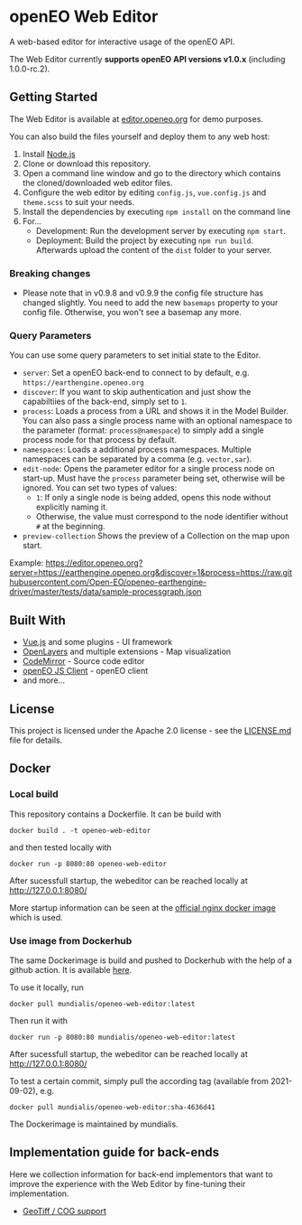 # openEO Web Editor
A web-based editor for interactive usage of the openEO API.

The Web Editor currently **supports openEO API versions v1.0.x** (including 1.0.0-rc.2).

## Getting Started

The Web Editor is available at [editor.openeo.org](https://editor.openeo.org) for demo purposes.

You can also build the files yourself and deploy them to any web host:

1. Install [Node.js](https://nodejs.org/)
2. Clone or download this repository.
3. Open a command line window and go to the directory which contains the cloned/downloaded web editor files.
4. Configure the web editor by editing `config.js`, `vue.config.js` and `theme.scss` to suit your needs.
6. Install the dependencies by executing `npm install` on the command line
7. For...
    * Development: Run the development server by executing `npm start`.
    * Deployment: Build the project by executing `npm run build`. Afterwards upload the content of the `dist` folder to your server.

### Breaking changes

* Please note that in v0.9.8 and v0.9.9 the config file structure has changed slightly.
  You need to add the new `basemaps` property to your config file. Otherwise, you won't see a basemap any more.

### Query Parameters

You can use some query parameters to set initial state to the Editor.

* `server`: Set a openEO back-end to connect to by default, e.g. `https://earthengine.openeo.org`
* `discover`: If you want to skip authentication and just show the capabiltiies of the back-end, simply set to `1`.
* `process`: Loads a process from a URL and shows it in the Model Builder. You can also pass a single process name with an optional namespace to the parameter (format: `process@namespace`) to simply add a single process node for that process by default.
* `namespaces`: Loads a additional process namespaces. Multiple namespaces can be separated by a comma (e.g. `vector,sar`).
* `edit-node`: Opens the parameter editor for a single process node on start-up. Must have the `process` parameter being set, otherwise will be ignored. You can set two types of values:
  * `1`: If only a single node is being added, opens this node without explicitly naming it.
  * Otherwise, the value must correspond to the node identifier without `#` at the beginning.
* `preview-collection` Shows the preview of a Collection on the map upon start.

Example: <https://editor.openeo.org?server=https://earthengine.openeo.org&discover=1&process=https://raw.githubusercontent.com/Open-EO/openeo-earthengine-driver/master/tests/data/sample-processgraph.json>

## Built With
* [Vue.js](https://vuejs.org/) and some plugins - UI framework
* [OpenLayers](http://openlayers.org/) and multiple extensions - Map visualization
* [CodeMirror](https://codemirror.net/) - Source code editor
* [openEO JS Client](https://github.com/Open-EO/openeo-js-client) - openEO client
* and more...

## License
This project is licensed under the Apache 2.0 license - see the [LICENSE.md](LICENSE.md) file for details.

## Docker

### Local build
This repository contains a Dockerfile. It can be build with
```
docker build . -t openeo-web-editor
```
and then tested locally with
```
docker run -p 8080:80 openeo-web-editor
```
After sucessfull startup, the webeditor can be reached locally at http://127.0.0.1:8080/

More startup information can be seen at the [official nginx docker image](https://hub.docker.com/_/nginx/) which is used.

### Use image from Dockerhub
The same Dockerimage is build and pushed to Dockerhub with the help of a github action. It is available [here](https://hub.docker.com/repository/docker/mundialis/openeo-web-editor).

To use it locally, run
```
docker pull mundialis/openeo-web-editor:latest
```
Then run it with
```
docker run -p 8080:80 mundialis/openeo-web-editor:latest
```
After sucessfull startup, the webeditor can be reached locally at http://127.0.0.1:8080/

To test a certain commit, simply pull the according tag (available from 2021-09-02), e.g.
```
docker pull mundialis/openeo-web-editor:sha-4636d41
```
The Dockerimage is maintained by mundialis.

## Implementation guide for back-ends

Here we collection information for back-end implementors that want to improve the experience with the Web Editor by fine-tuning their implementation.

* [GeoTiff / COG support](docs/geotiff.md)